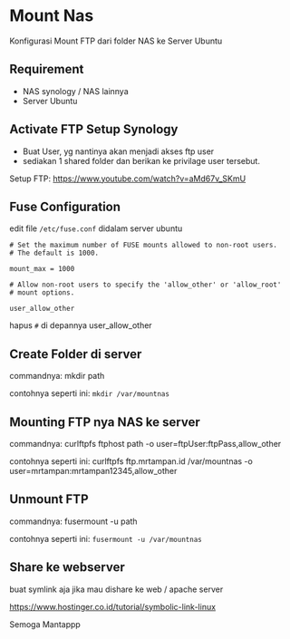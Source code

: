 # Mount Nas

Konfigurasi Mount FTP dari folder NAS ke Server Ubuntu

## Requirement
- NAS synology / NAS lainnya
- Server Ubuntu

## Activate FTP Setup Synology

- Buat User, yg nantinya akan menjadi akses ftp user 
- sediakan 1 shared folder dan berikan ke privilage user tersebut.

Setup FTP: https://www.youtube.com/watch?v=aMd67v_SKmU



## Fuse Configuration
edit file `/etc/fuse.conf` didalam server ubuntu

```
# Set the maximum number of FUSE mounts allowed to non-root users.
# The default is 1000.

mount_max = 1000

# Allow non-root users to specify the 'allow_other' or 'allow_root'
# mount options.

user_allow_other
```

hapus `#` di depannya user_allow_other


## Create Folder di server

commandnya:
mkdir path

contohnya seperti ini: `mkdir /var/mountnas`


## Mounting FTP nya NAS ke server

commandnya:
curlftpfs ftphost path -o user=ftpUser:ftpPass,allow_other

contohnya seperti ini: curlftpfs ftp.mrtampan.id /var/mountnas -o user=mrtampan:mrtampan12345,allow_other

## Unmount FTP

commandnya:
fusermount -u path

contohnya seperti ini: `fusermount -u /var/mountnas`

## Share ke webserver

buat symlink aja jika mau dishare ke web / apache server

https://www.hostinger.co.id/tutorial/symbolic-link-linux


Semoga Mantappp
